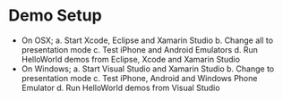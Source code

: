 Demo Setup
===================

* On OSX;
	a. Start Xcode, Eclipse and Xamarin Studio
	b. Change all to presentation mode
	c. Test iPhone and Android Emulators
	d. Run HelloWorld demos from Eclipse, Xcode and Xamarin Studio
* On Windows;
	a. Start Visual Studio and Xamarin Studio
	b. Change to presentation mode 
	c. Test iPhone, Android and Windows Phone Emulator
        d. Run HelloWorld demos from Visual Studio


